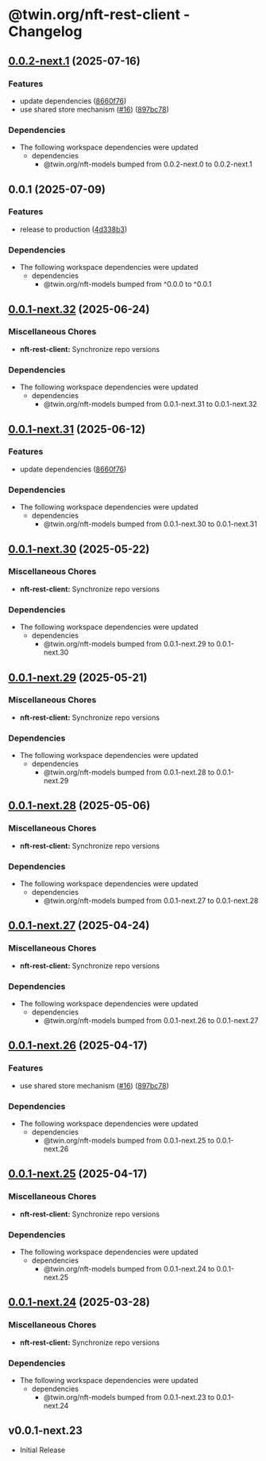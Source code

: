 # @twin.org/nft-rest-client - Changelog

## [0.0.2-next.1](https://github.com/twinfoundation/nft/compare/nft-rest-client-v0.0.2-next.0...nft-rest-client-v0.0.2-next.1) (2025-07-16)


### Features

* update dependencies ([8660f76](https://github.com/twinfoundation/nft/commit/8660f76ca324b0f476e45544cac6bee4b3146c3b))
* use shared store mechanism ([#16](https://github.com/twinfoundation/nft/issues/16)) ([897bc78](https://github.com/twinfoundation/nft/commit/897bc7805248ba1388b2dd03df24c33f1633f344))


### Dependencies

* The following workspace dependencies were updated
  * dependencies
    * @twin.org/nft-models bumped from 0.0.2-next.0 to 0.0.2-next.1

## 0.0.1 (2025-07-09)


### Features

* release to production ([4d338b3](https://github.com/twinfoundation/nft/commit/4d338b3e8a4dbccc61a1d1da3c470ba86cefe535))


### Dependencies

* The following workspace dependencies were updated
  * dependencies
    * @twin.org/nft-models bumped from ^0.0.0 to ^0.0.1

## [0.0.1-next.32](https://github.com/twinfoundation/nft/compare/nft-rest-client-v0.0.1-next.31...nft-rest-client-v0.0.1-next.32) (2025-06-24)


### Miscellaneous Chores

* **nft-rest-client:** Synchronize repo versions


### Dependencies

* The following workspace dependencies were updated
  * dependencies
    * @twin.org/nft-models bumped from 0.0.1-next.31 to 0.0.1-next.32

## [0.0.1-next.31](https://github.com/twinfoundation/nft/compare/nft-rest-client-v0.0.1-next.30...nft-rest-client-v0.0.1-next.31) (2025-06-12)


### Features

* update dependencies ([8660f76](https://github.com/twinfoundation/nft/commit/8660f76ca324b0f476e45544cac6bee4b3146c3b))


### Dependencies

* The following workspace dependencies were updated
  * dependencies
    * @twin.org/nft-models bumped from 0.0.1-next.30 to 0.0.1-next.31

## [0.0.1-next.30](https://github.com/twinfoundation/nft/compare/nft-rest-client-v0.0.1-next.29...nft-rest-client-v0.0.1-next.30) (2025-05-22)


### Miscellaneous Chores

* **nft-rest-client:** Synchronize repo versions


### Dependencies

* The following workspace dependencies were updated
  * dependencies
    * @twin.org/nft-models bumped from 0.0.1-next.29 to 0.0.1-next.30

## [0.0.1-next.29](https://github.com/twinfoundation/nft/compare/nft-rest-client-v0.0.1-next.28...nft-rest-client-v0.0.1-next.29) (2025-05-21)


### Miscellaneous Chores

* **nft-rest-client:** Synchronize repo versions


### Dependencies

* The following workspace dependencies were updated
  * dependencies
    * @twin.org/nft-models bumped from 0.0.1-next.28 to 0.0.1-next.29

## [0.0.1-next.28](https://github.com/twinfoundation/nft/compare/nft-rest-client-v0.0.1-next.27...nft-rest-client-v0.0.1-next.28) (2025-05-06)


### Miscellaneous Chores

* **nft-rest-client:** Synchronize repo versions


### Dependencies

* The following workspace dependencies were updated
  * dependencies
    * @twin.org/nft-models bumped from 0.0.1-next.27 to 0.0.1-next.28

## [0.0.1-next.27](https://github.com/twinfoundation/nft/compare/nft-rest-client-v0.0.1-next.26...nft-rest-client-v0.0.1-next.27) (2025-04-24)


### Miscellaneous Chores

* **nft-rest-client:** Synchronize repo versions


### Dependencies

* The following workspace dependencies were updated
  * dependencies
    * @twin.org/nft-models bumped from 0.0.1-next.26 to 0.0.1-next.27

## [0.0.1-next.26](https://github.com/twinfoundation/nft/compare/nft-rest-client-v0.0.1-next.25...nft-rest-client-v0.0.1-next.26) (2025-04-17)


### Features

* use shared store mechanism ([#16](https://github.com/twinfoundation/nft/issues/16)) ([897bc78](https://github.com/twinfoundation/nft/commit/897bc7805248ba1388b2dd03df24c33f1633f344))


### Dependencies

* The following workspace dependencies were updated
  * dependencies
    * @twin.org/nft-models bumped from 0.0.1-next.25 to 0.0.1-next.26

## [0.0.1-next.25](https://github.com/twinfoundation/nft/compare/nft-rest-client-v0.0.1-next.24...nft-rest-client-v0.0.1-next.25) (2025-04-17)


### Miscellaneous Chores

* **nft-rest-client:** Synchronize repo versions


### Dependencies

* The following workspace dependencies were updated
  * dependencies
    * @twin.org/nft-models bumped from 0.0.1-next.24 to 0.0.1-next.25

## [0.0.1-next.24](https://github.com/twinfoundation/nft/compare/nft-rest-client-v0.0.1-next.23...nft-rest-client-v0.0.1-next.24) (2025-03-28)


### Miscellaneous Chores

* **nft-rest-client:** Synchronize repo versions


### Dependencies

* The following workspace dependencies were updated
  * dependencies
    * @twin.org/nft-models bumped from 0.0.1-next.23 to 0.0.1-next.24

## v0.0.1-next.23

- Initial Release
